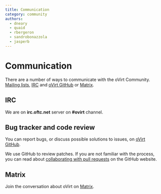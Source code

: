 ```yaml
---
title: Communication
category: community
authors:
  - dneary
  - quaid
  - rbergeron
  - sandrobonazzola
  - jasperb
---
```


# Communication

There are a number of ways to communicate with the oVirt Community.
[Mailing lists](/community/about/mailing-lists.html), [IRC](#irc) and [oVirt GitHub](https://github.com/oVirt) or [Matrix](#matrix).

## IRC

We are on **irc.oftc.net** server on **#ovirt** channel.

## Bug tracker and code review

You can report bugs, or discuss possible solutions to issues, on [oVirt GitHub](https://github.com/oVirt).

We use GitHub to review patches.
If you are not familiar with the process, you can read about
[collaborating with pull requests](https://docs.github.com/en/pull-requests/collaborating-with-pull-requests/proposing-changes-to-your-work-with-pull-requests)
on the GitHub website.

## Matrix

Join the conversation about oVirt on [Matrix](https://matrix.to/#/#ovirt:ovirt.tech).
